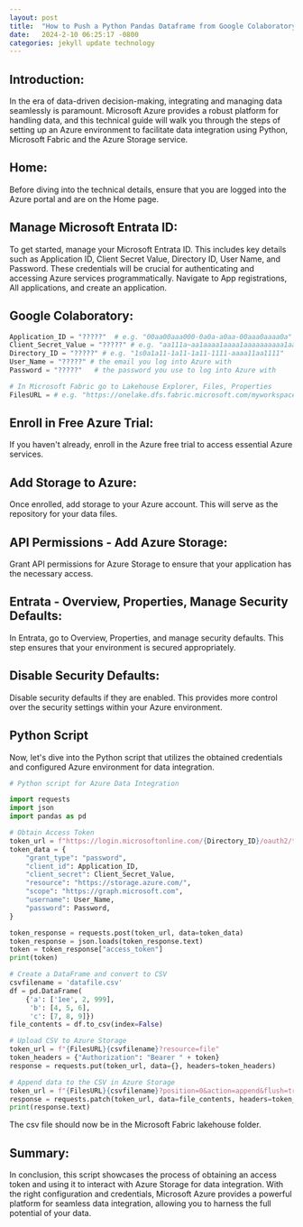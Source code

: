 ```yaml
---
layout: post
title:  "How to Push a Python Pandas Dataframe from Google Colaboratory to a Microsoft Fabric Lakehouse Using Microsoft Azure App Registrations and API Permissions"
date:   2024-2-10 06:25:17 -0800
categories: jekyll update technology
---
```


## Introduction:

In the era of data-driven decision-making, integrating and managing data seamlessly is paramount. Microsoft Azure provides a robust platform for handling data, and this technical guide will walk you through the steps of setting up an Azure environment to facilitate data integration using Python, Microsoft Fabric and the Azure Storage service.

## Home:

Before diving into the technical details, ensure that you are logged into the Azure portal and are on the Home page.

## Manage Microsoft Entrata ID:

To get started, manage your Microsoft Entrata ID. This includes key details such as Application ID, Client Secret Value, Directory ID, User Name, and Password. These credentials will be crucial for authenticating and accessing Azure services programmatically. Navigate to App registrations, All applications, and create an application.

## Google Colaboratory:

```python
Application_ID = "?????"  # e.g. "00aa00aaa000-0a0a-a0aa-00aaa0aaaa0a"
Client_Secret_Value = "?????" # e.g. "aa111a~aa1aaaa1aaaa1aaaaaaaaaa1aaaaaaaa00"
Directory_ID = "?????" # e.g. "1s0a1a11-1a11-1a11-1111-aaaa11aa1111"
User_Name = "?????" # the email you log into Azure with
Password = "?????"   # the password you use to log into Azure with

# In Microsoft Fabric go to Lakehouse Explorer, Files, Properties
FilesURL = # e.g. "https://onelake.dfs.fabric.microsoft.com/myworkspace/mylakehouse.Lakehouse/Files/"
```

## Enroll in Free Azure Trial:

If you haven't already, enroll in the Azure free trial to access essential Azure services.

## Add Storage to Azure:

Once enrolled, add storage to your Azure account. This will serve as the repository for your data files.

## API Permissions - Add Azure Storage:

Grant API permissions for Azure Storage to ensure that your application has the necessary access.

## Entrata - Overview, Properties, Manage Security Defaults:

In Entrata, go to Overview, Properties, and manage security defaults. This step ensures that your environment is secured appropriately.

## Disable Security Defaults:

Disable security defaults if they are enabled. This provides more control over the security settings within your Azure environment.

## Python Script

Now, let's dive into the Python script that utilizes the obtained credentials and configured Azure environment for data integration.

```python
# Python script for Azure Data Integration

import requests
import json
import pandas as pd

# Obtain Access Token
token_url = f"https://login.microsoftonline.com/{Directory_ID}/oauth2/token"
token_data = {
    "grant_type": "password",
    "client_id": Application_ID,
    "client_secret": Client_Secret_Value,
    "resource": "https://storage.azure.com/",
    "scope": "https://graph.microsoft.com",
    "username": User_Name,
    "password": Password,
}

token_response = requests.post(token_url, data=token_data)
token_response = json.loads(token_response.text)
token = token_response["access_token"]
print(token)

# Create a DataFrame and convert to CSV
csvfilename = 'datafile.csv'
df = pd.DataFrame(
    {'a': ['1ee', 2, 999],
     'b': [4, 5, 6],
     'c': [7, 8, 9]})
file_contents = df.to_csv(index=False)

# Upload CSV to Azure Storage
token_url = f"{FilesURL}{csvfilename}?resource=file"
token_headers = {"Authorization": "Bearer " + token}
response = requests.put(token_url, data={}, headers=token_headers)

# Append data to the CSV in Azure Storage
token_url = f"{FilesURL}{csvfilename}?position=0&action=append&flush=true"
response = requests.patch(token_url, data=file_contents, headers=token_headers)
print(response.text)
```

The csv file should now be in the Microsoft Fabric lakehouse folder.

## Summary:

In conclusion, this script showcases the process of obtaining an access token and using it to interact with Azure Storage for data integration. With the right configuration and credentials, Microsoft Azure provides a powerful platform for seamless data integration, allowing you to harness the full potential of your data.